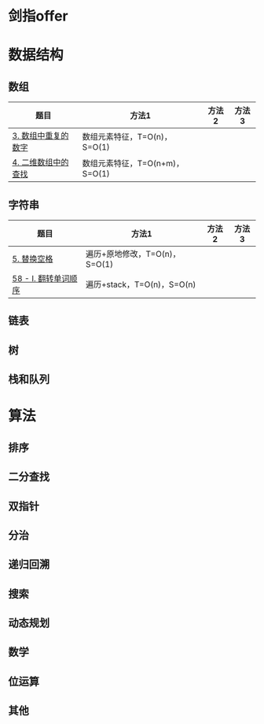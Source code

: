 # 剑指offer

# 数据结构
## 数组
题目|方法1|方法2|方法3
---|---|---|---
[3. 数组中重复的数字](3.cpp)| 数组元素特征，T=O(n)，S=O(1)
[4. 二维数组中的查找](4.cpp)| 数组元素特征，T=O(n+m)，S=O(1)

## 字符串
题目|方法1|方法2|方法3
---|---|---|---
[5. 替换空格](5.cpp)| 遍历+原地修改，T=O(n)，S=O(1)
[58 - I. 翻转单词顺序](58_1.cpp)|遍历+stack，T=O(n)，S=O(n)

## 链表
## 树
## 栈和队列


# 算法
## 排序
## 二分查找
## 双指针
## 分治
## 递归回溯
## 搜索
## 动态规划
## 数学
## 位运算
## 其他


